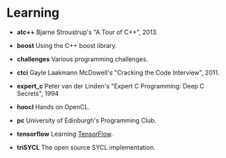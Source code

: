 # Learning

* **atc++** Bjarne Stroustrup's "A Tour of C++", 2013.

* **boost** Using the C++ boost library.

* **challenges** Various programming challenges.

* **ctci** Gayle Laakmann McDowell's "Cracking the Code Interview",
  2011.

* **expert_c** Peter van der Linden's "Expert C Programming: Deep C
  Secrets", 1994

* **hoocl** Hands on OpenCL.

* **pc** University of Edinburgh's Programming Club.

* **tensorflow** Learning [TensorFlow](https://www.tensorflow.org/).

* **triSYCL** The open source SYCL implementation.
